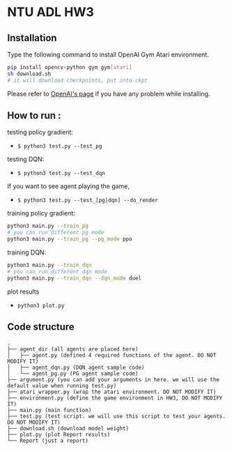 # NTU ADL HW3

## Installation
Type the following command to install OpenAI Gym Atari environment.

```sh
pip install opencv-python gym gym[atari]
sh download.sh
# it will download checkpoints, put into ckpt
```

Please refer to [OpenAI's page](https://github.com/openai/gym) if you have any problem while installing.

## How to run :
testing policy gradient:
* `$ python3 test.py --test_pg`

testing DQN:
* `$ python3 test.py --test_dqn`

If you want to see agent playing the game,
* `$ python3 test.py --test_[pg|dqn] --do_render`

training policy gradient:
```sh
python3 main.py --train_pg
# you can run different pg mode
python3 main.py --train_pg --pg_mode ppo
```

training DQN:
```sh
python3 main.py --train_dqn
# you can run different dqn mode
python3 main.py --train_dqn --dqn_mode duel
```

plot results
* `python3 plot.py`

## Code structure

```
.
├── agent_dir (all agents are placed here)
│   ├── agent.py (defined 4 required functions of the agent. DO NOT MODIFY IT)
│   ├── agent_dqn.py (DQN agent sample code)
│   └── agent_pg.py (PG agent sample code)
├── argument.py (you can add your arguments in here. we will use the default value when running test.py)
├── atari_wrapper.py (wrap the atari environment. DO NOT MODIFY IT)
├── environment.py (define the game environment in HW3, DO NOT MODIFY IT)
├── main.py (main function)
├── test.py (test script. we will use this script to test your agents. DO NOT MODIFY IT)
├── download.sh (download model weight)
├── plot.py (plot Report results)
└── Report (just a report)
```
